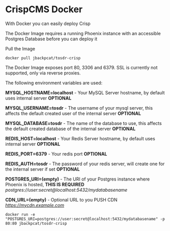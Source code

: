 # CrispCMS Docker

With Docker you can easily deploy Crisp

The Docker Image requires a running Phoenix instance with an accessible Postgres Database before you can deploy it


Pull the Image
```
docker pull jbackpcat/tosdr-crisp
```

The Docker Image exposes port 80, 3306 and 6379. SSL is currently not supported, only via reverse proxies.



The following environment variables are used:



**MYSQL_HOSTNAME=localhost** - Your MySQL Server hostname, by default uses internal server **OPTIONAL**

**MYSQL_USERNAME=tosdr** - The username of your mysql server, this affects the default created user of the internal server **OPTIONAL**

**MYSQL_DATABASE=tosdr** - The name of the database to use, this affects the default created database of the internal server **OPTIONAL**

**REDIS_HOST=localhost** - Your Redis Server hostname, by default uses internal server **OPTIONAL**

**REDIS_PORT=6379** - Your redis port **OPTIONAL**

**REDIS_AUTH=tosdr** - The password of your redis server, will create one for the internal server if set **OPTIONAL**
 
**POSTGRES_URI=(empty)** - The URI of your Postgres instance where Phoenix is hosted, **THIS IS REQUIRED** *postgres://user:secret@localhost:5432/mydatabasename*

**CDN_URL=(empty)** - Optional URL to you PUSH CDN *https://mycdn.example.com*



```
docker run -e "POSTGRES_URI=postgres://user:secret@localhost:5432/mydatabasename" -p 80:80 jbackpcat/tosdr-crisp
```
